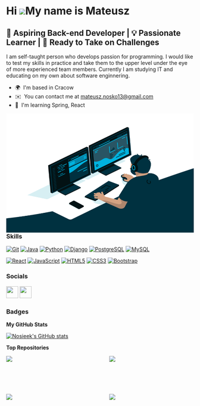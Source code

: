 Hi ![](https://user-images.githubusercontent.com/18350557/176309783-0785949b-9127-417c-8b55-ab5a4333674e.gif)My name is Mateusz
===============================================================================================================================

🌟 Aspiring Back-end Developer | 💡 Passionate Learner | 🚀 Ready to Take on Challenges
---------------------------------------------------------------------------------------
<p/>

I am self-taught person who develops passion for programming. I would like to test my skills in practice and take them to the upper level under the eye of more experienced team members. Currently I am studying IT and educating on my own about software enginnering.

* 🌍  I'm based in Cracow
* ✉️  You can contact me at [mateusz.nosko13@gmail.com](mailto:mateusz.nosko13@gmail.com)
* 🧠  I'm learning Spring, React

 <img align="right" alt="GIF" src="https://github.com/Nosieek/Nosieek/blob/main/coder.gif" width="550" height="320" />

### Skills


<p align="left">
<a href="https://git-scm.com/" target="_blank" rel="noreferrer"><img src="https://raw.githubusercontent.com/danielcranney/readme-generator/main/public/icons/skills/git-colored.svg" width="36" height="36" alt="Git" /></a>
<a href="https://www.oracle.com/java/" target="_blank" rel="noreferrer"><img src="https://raw.githubusercontent.com/danielcranney/readme-generator/main/public/icons/skills/java-colored.svg" width="36" height="36" alt="Java" /></a>
<a href="https://www.python.org/" target="_blank" rel="noreferrer"><img src="https://raw.githubusercontent.com/danielcranney/readme-generator/main/public/icons/skills/python-colored.svg" width="36" height="36" alt="Python" /></a>
<a href="https://www.djangoproject.com/" target="_blank" rel="noreferrer"><img src="https://raw.githubusercontent.com/danielcranney/readme-generator/main/public/icons/skills/django-colored.svg" width="36" height="36" alt="Django" /></a>
<a href="https://www.postgresql.org/" target="_blank" rel="noreferrer"><img src="https://raw.githubusercontent.com/danielcranney/readme-generator/main/public/icons/skills/postgresql-colored.svg" width="36" height="36" alt="PostgreSQL" /></a>
<a href="https://www.mysql.com/" target="_blank" rel="noreferrer"><img src="https://raw.githubusercontent.com/danielcranney/readme-generator/main/public/icons/skills/mysql-colored.svg" width="36" height="36" alt="MySQL" /></a>
</p>
<a href="https://reactjs.org/" target="_blank" rel="noreferrer"><img src="https://raw.githubusercontent.com/danielcranney/readme-generator/main/public/icons/skills/react-colored.svg" width="36" height="36" alt="React" /></a>
<a href="https://developer.mozilla.org/en-US/docs/Web/JavaScript" target="_blank" rel="noreferrer"><img src="https://raw.githubusercontent.com/danielcranney/readme-generator/main/public/icons/skills/javascript-colored.svg" width="36" height="36" alt="JavaScript" /></a>
<a href="https://developer.mozilla.org/en-US/docs/Glossary/HTML5" target="_blank" rel="noreferrer"><img src="https://raw.githubusercontent.com/danielcranney/readme-generator/main/public/icons/skills/html5-colored.svg" width="36" height="36" alt="HTML5" /></a>
<a href="https://www.w3.org/TR/CSS/#css" target="_blank" rel="noreferrer"><img src="https://raw.githubusercontent.com/danielcranney/readme-generator/main/public/icons/skills/css3-colored.svg" width="36" height="36" alt="CSS3" /></a>
<a href="https://getbootstrap.com/" target="_blank" rel="noreferrer"><img src="https://raw.githubusercontent.com/danielcranney/readme-generator/main/public/icons/skills/bootstrap-colored.svg" width="36" height="36" alt="Bootstrap" /></a>


### Socials

<p align="left"> <a href="https://www.github.com/Nosieek" target="_blank" rel="noreferrer"><img src="https://raw.githubusercontent.com/danielcranney/readme-generator/main/public/icons/socials/github.svg" width="32" height="32" /></a> <a href="https://www.linkedin.com/in/mateusz-nosko/" target="_blank" rel="noreferrer"><img src="https://raw.githubusercontent.com/danielcranney/readme-generator/main/public/icons/socials/linkedin.svg" width="32" height="32" /></a></p>

### Badges

<b>My GitHub Stats</b>

<a href="http://www.github.com/Nosieek"><img src="https://github-readme-stats.vercel.app/api?username=Nosieek&show_icons=true&hide=&count_private=true&title_color=0891b2&text_color=ffffff&icon_color=ef4444&bg_color=000000&hide_border=true&show_icons=true" alt="Nosieek's GitHub stats" /></a>

<b>Top Repositories</b>

<div width="100%" align="center"><a href="https://github.com/Nosieek/Javact" align="left"><img align="left" width="45%" src="https://github-readme-stats.vercel.app/api/pin/?username=Nosieek&repo=Javact&title_color=0891b2&text_color=ffffff&icon_color=ef4444&bg_color=000000&hide_border=true&locale=en" /></a><a href="https://github.com/Nosieek/CW_Solutions_Java" align="right"><img align="right" width="45%" src="https://github-readme-stats.vercel.app/api/pin/?username=Nosieek&repo=CW_Solutions_Java&title_color=0891b2&text_color=ffffff&icon_color=ef4444&bg_color=000000&hide_border=true&locale=en" /></a></div><br/>
<br /><br /><br /><br /><br />

<div width="100%" align="center"><a href="https://github.com/Nosieek/CW_solutions_python" align="left"><img align="left" width="45%" src="https://github-readme-stats.vercel.app/api/pin/?username=Nosieek&repo=CW_solutions_python&title_color=0891b2&text_color=ffffff&icon_color=ef4444&bg_color=000000&hide_border=true&locale=en" /></a><a href="https://github.com/Nosieek/Portfolio-Django" align="right"><img align="right" width="45%" src="https://github-readme-stats.vercel.app/api/pin/?username=Nosieek&repo=Portfolio-Django&title_color=0891b2&text_color=ffffff&icon_color=ef4444&bg_color=000000&hide_border=true&locale=en" /></a></div>

